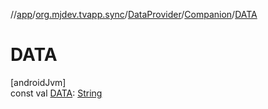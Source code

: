 //[app](../../../../index.md)/[org.mjdev.tvapp.sync](../../index.md)/[DataProvider](../index.md)/[Companion](index.md)/[DATA](-d-a-t-a.md)

# DATA

[androidJvm]\
const val [DATA](-d-a-t-a.md): [String](https://kotlinlang.org/api/latest/jvm/stdlib/kotlin/-string/index.html)

